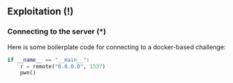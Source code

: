 ## Exploitation (!)

### Connecting to the server (*)

Here is some boilerplate code for connecting to a docker-based challenge:

```python
if __name__ == "__main__":
    r = remote("0.0.0.0", 1337)
    pwn()
```
